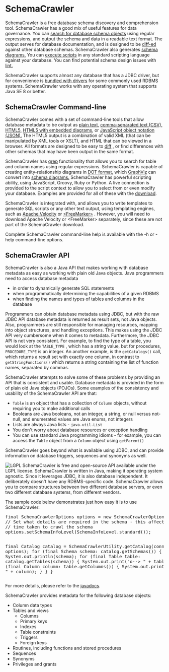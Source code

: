 # SchemaCrawler

SchemaCrawler is a free database schema discovery and comprehension tool.
SchemaCrawler has a good mix of useful features for data governance. You can
[search for database schema objects](schemacrawler_grep.html) using regular
expressions, and output the schema and data in a readable text format. The
output serves for database documentation, and is designed to be 
[diff-ed](http://en.wikipedia.org/wiki/Diff) against other database schemas.
SchemaCrawler also generates [schema diagrams.](diagramming.html) You can
[execute scripts](scripting.html) in any standard scripting language against
your database. You can find potential schema design issues with
[lint.](lint.html)

SchemaCrawler supports almost any database that has a JDBC driver, but for
convenience is [bundled with drivers](database-support.html) for some commonly used
RDBMS systems. SchemaCrawler works with any operating system that supports
Java SE 8 or better.

## SchemaCrawler Command-line

SchemaCrawler comes with a set of command-line tools that allow database
metadata to be output as [plain text,](snapshot-examples/snapshot.text) 
[comma-separated text (CSV),](snapshot-examples/snapshot.csv) 
[HTML5,](snapshot-examples/snapshot.html)
[HTML5 with embedded diagrams,](snapshot-examples/snapshot.htmlx) or 
[JavaScript object notation (JSON).](snapshot-examples/snapshot.json) 
The HTML5 output is a combination of valid XML (that
can be manipulated by XML tools or XSLT), and HTML that can be viewed in a
browser. All formats are designed to be easy to
[diff](http://en.wikipedia.org/wiki/Diff) , or find differences with other
schemas that may have been output in the same format.

SchemaCrawler has [grep](schemacrawler_grep.html) functionality that allows
you to search for table and column names using regular expressions.
SchemaCrawler is capable of creating entity-relationship diagrams in 
[DOT format,](http://www.graphviz.org/doc/info/lang.html ) which
[GraphViz](http://www.graphviz.org/) can convert into [schema diagrams.](diagramming.html) 
SchemaCrawler has powerful scripting ability,
using JavaScript, Groovy, Ruby or Python. A live connection is provided to the
script context to allow you to select from or even modify your database.
Examples are provided for all of these with the
[download](http://github.com/sualeh/SchemaCrawler/releases/).

SchemaCrawler is integrated with, and allows you to write templates to
generate SQL scripts or any other text output, using templating engines, such
as [Apache Velocity](http://velocity.apache.org/) or
[&lt;FreeMarker&gt;](http://freemarker.org/) . However, you will need to download
Apache Velocity or &lt;FreeMarker&gt; separately, since these are not part of the
SchemaCrawler download.

Complete SchemaCrawler command-line help is available with the -h or -help command-line
options.

## SchemaCrawler API

SchemaCrawler is also a Java API that makes working with database metadata as
easy as working with plain old Java objects. Java programmers need to access
database metadata

- in order to dynamically generate SQL statements
- when programmatically determining the capabilities of a given RDBMS 
- when finding the names and types of tables and columns in the database 

Programmers can obtain database metadata using JDBC, but with the raw JDBC API
database metadata is returned as result sets, not Java objects. Also,
programmers are still responsible for managing resources, mapping into object
structures, and handling exceptions. This makes using the JDBC API very
cumbersome when it comes to metadata. Furthermore, the JDBC API is not very
consistent. For example, to find the type of a table, you would look at the
`TABLE_TYPE` , which has a string value, but for procedures, `PROCEDURE_TYPE`
is an integer. An another example, is the `getCatalogs()` call, which returns
a result set with exactly one column, in contrast to `getStringFunctions()`
which returns a string containing the list of function names, separated by
commas.

SchemaCrawler attempts to solve some of these problems by providing an API
that is consistent and usable. Database metadata is provided in the form of
plain old Java objects (POJOs). Some examples of the consistency and usability
of the SchemaCrawler API are that:

- `Table` is an object that has a collection of `Column` objects, without 
  requiring you to make additional calls 
- Booleans are Java booleans, not an integer, a string, or null versus not-null, 
  and enumerated values are Java enums, not integers 
- Lists are always Java lists - `java.util.List`
- You don't worry about database resources or exception handling 
- You can use standard Java programming idioms - for example, you can access the 
  `Table` object from a `Column` object using `getParent()`

SchemaCrawler goes beyond what is available using JDBC, and can provide
information on database triggers, sequences and synonyms as well.

![LGPL](http://www.gnu.org/graphics/lgplv3-88x31.png) SchemaCrawler is free
and open-source API available under the LGPL license. SchemaCrawler is written
in Java, making it operating system agnostic. Since it leverages JDBC, it is
also database independent. It deliberately doesn't have any RDBMS-specific
code. SchemaCrawler allows you to compare structures between two different
database servers, or even two different database systems, from different
vendors.

The sample code below demonstrates just how easy it is to use SchemaCrawler:

<div class="source"><pre>
final SchemaCrawlerOptions options = new SchemaCrawlerOptions();
// Set what details are required in the schema - this affects the
// time taken to crawl the schema
options.setSchemaInfoLevel(SchemaInfoLevel.standard());

final Catalog catalog = SchemaCrawlerUtility.getCatalog(connection, options);
for (final Schema schema: catalog.getSchemas())
{
  System.out.println(schema);
  for (final Table table: catalog.getTables(schema))
  {
    System.out.print(&quot;o--&gt; &quot; + table);
    for (final Column column: table.getColumns())
    {
      System.out.println(&quot;     o--&gt; &quot; + column);
    }
  }
}
</pre></div>
        
For more details, please refer to the [javadocs](apidocs/index.html).
        
SchemaCrawler provides metadata for the following database objects:  
     
* Column data types
* Tables and views
    * Columns
    * Primary keys
    * Indexes
    * Table constraints
    * Triggers
    * Foreign keys
* Routines, including functions and stored procedures
* Sequences
* Synonyms
* Privileges and grants

